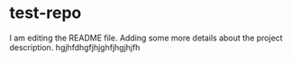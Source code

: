 # test-repo
I am editing the README file. Adding some more details about the project description.
hgjhfdhgfjhjghfjhgjhjfh
